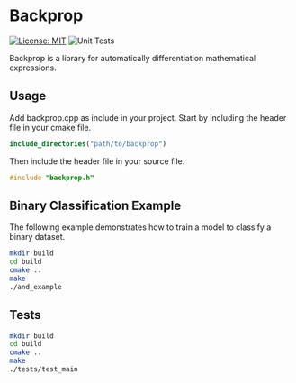 # Backprop
[![License: MIT](https://img.shields.io/badge/License-MIT-yellow.svg)](https://opensource.org/licenses/MIT)
![Unit Tests](https://github.com/andrewldesousa/backprop.cpp/actions/workflows/unit_tests.yaml/badge.svg)

Backprop is a library for automatically differentiation mathematical expressions.

## Usage
Add backprop.cpp as include in your project. Start by including the header file in your cmake file.
```cmake
include_directories("path/to/backprop")
```

Then include the header file in your source file.
```cpp
#include "backprop.h"
```

## Binary Classification Example
The following example demonstrates how to train a model to classify a binary dataset.
```bash
mkdir build
cd build
cmake ..
make
./and_example
```

## Tests
```bash
mkdir build
cd build
cmake ..
make
./tests/test_main
```